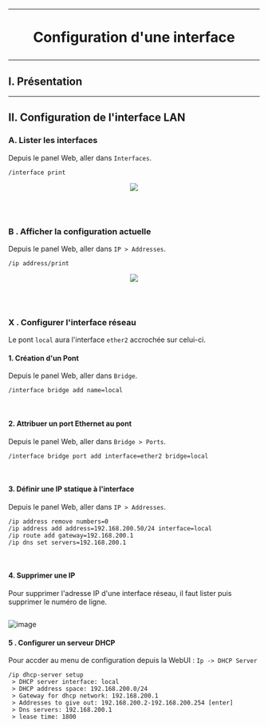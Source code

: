 ------------------------------------------------------------------------------------------------------------------------------------------------------------------------------------------------------------------------------------------
# <p align='center'> Configuration d'une interface </p>

------------------------------------------------------------------------------------------------------------------------------------------------------------------------------------------------------------------------------------------
## I. Présentation


------------------------------------------------------------------------------------------------------------------------------------------------------------------------------------------------------------------------------------------
## II. Configuration de l'interface LAN
### A. Lister les interfaces
Depuis le panel Web, aller dans  `Interfaces`.
```
/interface print
```
<p align='center'> <img src='https://github.com/Drthrax74/Mikrotik/assets/35907/1a858d79-5561-4730-9606-3b052cfc2a88' /> </p>

<br />
<br />

### B . Afficher la configuration actuelle
Depuis le panel Web, aller dans  `IP > Addresses`.
```
/ip address/print
```
<p align='center'> <img src='https://github.com/Drthrax74/Mikrotik/assets/35907/bebc84ea-b977-45ba-b12c-f84682c0b55c' /> </p>
<br />
<br />


### X . Configurer l'interface réseau
Le pont `local` aura l'interface `ether2` accrochée sur celui-ci.
#### 1. Création d'un Pont
Depuis le panel Web, aller dans  `Bridge`.
```
/interface bridge add name=local
```
<br />

#### 2. Attribuer un port Ethernet au pont
Depuis le panel Web, aller dans  `Bridge > Ports`.
```
/interface bridge port add interface=ether2 bridge=local
```
<br />

#### 3. Définir une IP statique à l'interface
Depuis le panel Web, aller dans  `IP > Addresses`.
```
/ip address remove numbers=0
/ip address add address=192.168.200.50/24 interface=local
/ip route add gateway=192.168.200.1
/ip dns set servers=192.168.200.1
```
<br />


#### 4. Supprimer une IP
Pour supprimer l'adresse IP d'une interface réseau, il faut lister puis supprimer le numéro de ligne.
```
```
![image](https://github.com/Drthrax74/Mikrotik/assets/35907/0e065d2c-a406-4dca-96cb-6a74f741aa7a)


#### 5 . Configurer un serveur DHCP
Pour accder au menu de configuration depuis la WebUI : `Ip -> DHCP Server` 
```
/ip dhcp-server setup
 > DHCP server interface: local
 > DHCP address space: 192.168.200.0/24
 > Gateway for dhcp network: 192.168.200.1
 > Addresses to give out: 192.168.200.2-192.168.200.254 [enter]
 > Dns servers: 192.168.200.1
 > lease time: 1800
```
<br />
